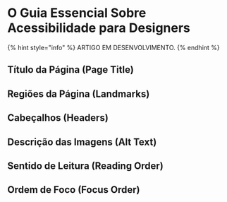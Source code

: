 # O Guia Essencial Sobre Acessibilidade para Designers

{% hint style="info" %}
ARTIGO EM DESENVOLVIMENTO.
{% endhint %}

## Título da Página (Page Title)

## Regiões da Página (Landmarks)

## Cabeçalhos (Headers)

## Descrição das Imagens (Alt Text)

## Sentido de Leitura (Reading Order)

## Ordem de Foco (Focus Order)
